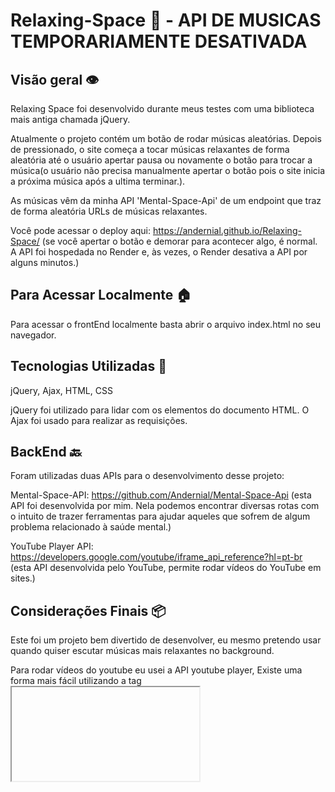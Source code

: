 # Relaxing-Space 🌊​ - API DE MUSICAS TEMPORARIAMENTE DESATIVADA 

## Visão geral 👁️​
Relaxing Space foi desenvolvido durante meus testes com uma biblioteca mais antiga chamada jQuery.

Atualmente o projeto contém um botão de rodar músicas aleatórias. Depois de pressionado, o site começa a tocar músicas relaxantes de forma aleatória até o usuário apertar pausa ou novamente o botão para trocar a música(o usuário não precisa manualmente apertar o botão pois o site inicia a próxima música após a ultima terminar.).

As músicas vêm da minha API 'Mental-Space-Api' de um endpoint que traz de forma aleatória URLs de músicas relaxantes.

Você pode acessar o deploy aqui: https://andernial.github.io/Relaxing-Space/ (se você apertar o botão e demorar para acontecer algo, é normal. A API foi hospedada no Render e, às vezes, o Render desativa a API por alguns minutos.)

## Para Acessar Localmente 🏠​
Para acessar o frontEnd localmente basta abrir o arquivo index.html no seu navegador.

## Tecnologias Utilizadas​ 🤖​
jQuery, Ajax, HTML, CSS

jQuery foi utilizado para lidar com os elementos do documento HTML. O Ajax foi usado para realizar as requisições.

## BackEnd 🔙​
Foram utilizadas duas APIs para o desenvolvimento desse projeto:

Mental-Space-API: https://github.com/Andernial/Mental-Space-Api (esta API foi desenvolvida por mim. Nela podemos encontrar diversas rotas com o intuito de trazer ferramentas para ajudar aqueles que sofrem de algum problema relacionado à saúde mental.)

YouTube Player API: https://developers.google.com/youtube/iframe_api_reference?hl=pt-br (esta API desenvolvida pelo YouTube, permite rodar vídeos do YouTube em sites.)

## Considerações Finais 📦​
Este foi um projeto bem divertido de desenvolver, eu mesmo pretendo usar quando quiser escutar músicas mais relaxantes no background.

Para rodar vídeos do youtube eu usei a API youtube player, Existe uma forma mais fácil utilizando a tag <iframe> que diferente da forma que usei, não lota o console de avisos. No entanto utilizando iframes não encontrei nenhuma forma de executar eventos ao final de um vídeo. Para o objetivo deste projeto, ficou bem mais divertido utilizar esta API do YouTube apesar de ela lotar o console de avisos inconsistentes.

Pretendo futuramente consumir outras rotas de minha api e desenvolver um site com um layout mais bacana quando eu tiver tempo (não sei se vou continuar utilizando o jquery para isso)
